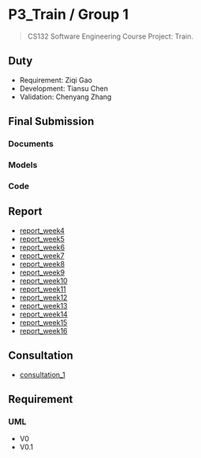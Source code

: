 # P3_Train / Group 1

>  CS132 Software Engineering Course Project: Train.

## Duty
- Requirement: Ziqi Gao
- Development: Tiansu Chen 
- Validation: Chenyang Zhang 

## Final Submission

### Documents

### Models

### Code

## Report

- [report_week4](./report/Project_3_Meeting_Report_Week_4.md)
- [report_week5](./report/Project_3_Meeting_Report_Week_5.md)
- [report_week6](./report/Project_3_Meeting_Report_Week_6.md)
- [report_week7](./report/Project_3_Meeting_Report_Week_7.md)
- [report_week8](./report/Project_3_Meeting_Report_Week_7.md)
- [report_week9](./report/Project_3_Meeting_Report_Week_9.md)
- [report_week10](./report/Project_3_Meeting_Report_Week_10.md)
- [report_week11](./report/Project_3_Meeting_Report_Week_11.md)
- [report_week12](./report/Project_3_Meeting_Report_Week_12.md)
- [report_week13](./report/Project_3_Meeting_Report_Week_13.md)
- [report_week14](./report/Project_3_Meeting_Report_Week_14.md)
- [report_week15](./report/Project_3_Meeting_Report_Week_15.md)
- [report_week16](./report/Project_3_Meeting_Report_Week_16.md)

## Consultation

- [consultation_1](./report/ExecutiveSummary.pdf)

## Requirement

### UML

- V0
- V0.1

